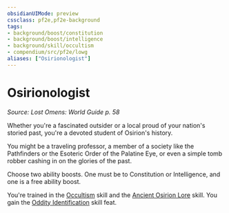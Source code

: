 ```yaml
---
obsidianUIMode: preview
cssclass: pf2e,pf2e-background
tags:
- background/boost/constitution
- background/boost/intelligence
- background/skill/occultism
- compendium/src/pf2e/lowg
aliases: ["Osirionologist"]
---
```

# Osirionologist
*Source: Lost Omens: World Guide p. 58*  

Whether you're a fascinated outsider or a local proud of your nation's storied past, you're a devoted student of Osirion's history.

You might be a traveling professor, a member of a society like the Pathfinders or the Esoteric Order of the Palatine Eye, or even a simple tomb robber cashing in on the glories of the past.

Choose two ability boosts. One must be to Constitution or Intelligence, and one is a free ability boost.

You're trained in the [Occultism](skills.md#Occultism) skill and the [Ancient Osirion Lore](skills.md#Lore) skill. You gain the [Oddity Identification](oddity-identification.md) skill feat.